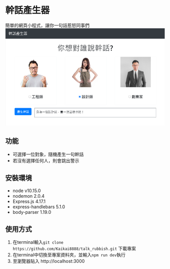 # 幹話產生器
簡單的網頁小程式，讓你一句話惹怒同事們
![screenshot](./screenshot.PNG)

## 功能
- 可選擇一位對象，隨機產生一句幹話
- 若沒有選擇任何人，則會跳出警示

## 安裝環境
- node v10.15.0
- nodemon 2.0.4
- Express.js 4.17.1
- express-handlebars 5.1.0
- body-parser 1.19.0

## 使用方式
1. 在terminal輸入`git clone https://github.com/Kaikai8888/talk_rubbish.git` 下載專案
2. 在terminal中切換至專案資料夾，並輸入`npm run dev`執行
3. 至瀏覽器貼入 http://localhost:3000

